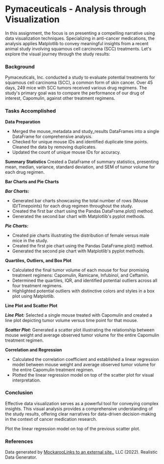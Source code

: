 # Pymaceuticals - Analysis through Visualization
In this assignment, the focus is on presenting a compelling narrative using data visualization techniques. Specializing in anti-cancer medications, the analysis applies Matplotlib to convey meaningful insights from a recent animal study involving squamous cell carcinoma (SCC) treatments. Let's explore the visual journey through the study results:

### Background
Pymaceuticals, Inc. conducted a study to evaluate potential treatments for squamous cell carcinoma (SCC), a common form of skin cancer. Over 45 days, 249 mice with SCC tumors received various drug regimens. The study's primary goal was to compare the performance of our drug of interest, Capomulin, against other treatment regimens.

### Tasks Accomplished
**Data Preparation**
- Merged the mouse_metadata and study_results DataFrames into a single DataFrame for comprehensive analysis.
- Checked for unique mouse IDs and identified duplicate time points. Cleaned the data by removing duplicates.
- Updated the count of unique mouse IDs for accuracy.
  
**Summary Statistics**
Created a DataFrame of summary statistics, presenting mean, median, variance, standard deviation, and SEM of tumor volume for each drug regimen.
  
**Bar Charts and Pie Charts**
  
***Bar Charts:***

- Generated bar charts showcasing the total number of rows (Mouse ID/Timepoints) for each drug regimen throughout the study.
- Created the first bar chart using the Pandas DataFrame.plot() method.
- Generated the second bar chart with Matplotlib's pyplot methods.
  
***Pie Charts:***

- Created pie charts illustrating the distribution of female versus male mice in the study.
- Created the first pie chart using the Pandas DataFrame.plot() method.
- Generated the second pie chart with Matplotlib's pyplot methods.
  
**Quartiles, Outliers, and Box Plot**
- Calculated the final tumor volume of each mouse for four promising treatment regimens: Capomulin, Ramicane, Infubinol, and Ceftamin.
- Determined the quartiles, IQR, and identified potential outliers across all four treatment regimens.
- Highlighted potential outliers with distinctive colors and styles in a box plot using Matplotlib.
  
**Line Plot and Scatter Plot**

***Line Plot:***
Selected a single mouse treated with Capomulin and created a line plot depicting tumor volume versus time point for that mouse.

***Scatter Plot:***
Generated a scatter plot illustrating the relationship between mouse weight and average observed tumor volume for the entire Capomulin treatment regimen.

**Correlation and Regression**
- Calculated the correlation coefficient and established a linear regression model between mouse weight and average observed tumor volume for the entire Capomulin treatment regimen.
- Plotted the linear regression model on top of the scatter plot for visual interpretation.
  
### Conclusion
Effective data visualization serves as a powerful tool for conveying complex insights. This visual analysis provides a comprehensive understanding of the study results, offering clear narratives for data-driven decision-making in the context of cancer medication research.

Plot the linear regression model on top of the previous scatter plot.

### References
Data generated by  [MockarooLinks to an external site.](https://mockaroo.com/), LLC (2022). Realistic Data Generator.
